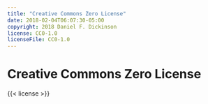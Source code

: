 ```yaml
---
title: "Creative Commons Zero License"
date: 2018-02-04T06:07:30-05:00
copyright: 2018 Daniel F. Dickinson
license: CC0-1.0
licenseFile: CC0-1.0
---
```


# Creative Commons Zero License

{{< license >}}
